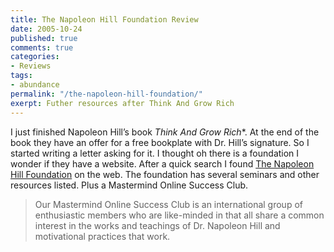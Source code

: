 ```yaml
---
title: The Napoleon Hill Foundation Review
date: 2005-10-24
published: true
comments: true
categories:
- Reviews
tags:
- abundance
permalink: "/the-napoleon-hill-foundation/"
exerpt: Futher resources after Think And Grow Rich
---
```

I just finished Napoleon Hill’s book *Think And Grow Rich*</em>*.  At the end of the book they have an offer for a free bookplate with Dr. Hill’s signature.  So I started writing a letter asking for it.  I thought oh there is a foundation I wonder if they have a website.  After a quick search I found [The Napoleon Hill Foundation](http://www.naphill.org/) on the web.  The foundation has several seminars and other resources listed.  Plus a Mastermind Online Success Club.

>Our Mastermind Online Success Club is an international group of enthusiastic members who are like-minded in that all share a common interest in the works and teachings of Dr. Napoleon Hill and motivational practices that work.